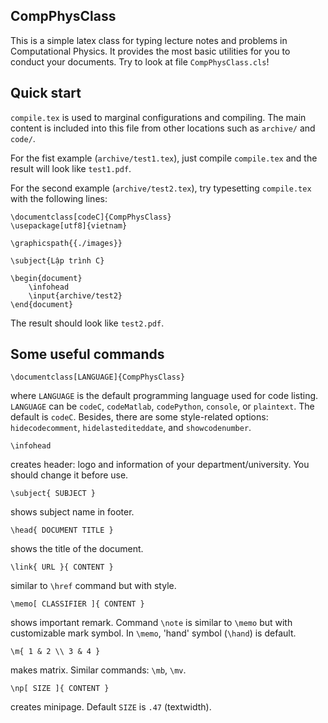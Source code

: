 ## CompPhysClass
This is a simple latex class for typing lecture notes and problems in Computational Physics. It provides the most basic utilities for you to conduct your documents. Try to look at file `CompPhysClass.cls`!

## Quick start
`compile.tex` is used to marginal configurations and compiling. The main content is included into this file from other locations such as `archive/` and `code/`.

For the fist example (`archive/test1.tex`), just compile `compile.tex` and the result will look like `test1.pdf`.

For the second example (`archive/test2.tex`), try typesetting `compile.tex` with the following lines:

	\documentclass[codeC]{CompPhysClass}
	\usepackage[utf8]{vietnam}

	\graphicspath{{./images}}

	\subject{Lập trình C}

	\begin{document}
		\infohead
		\input{archive/test2}
	\end{document}

The result should look like `test2.pdf`.

## Some useful commands

	\documentclass[LANGUAGE]{CompPhysClass}

where `LANGUAGE` is the default programming language used for code listing. `LANGUAGE` can be `codeC`, `codeMatlab`, `codePython`, `console`, or `plaintext`. The default is `codeC`.
Besides, there are some style-related options: `hidecodecomment`, `hidelastediteddate`, and `showcodenumber`.

	\infohead

creates header: logo and information of your department/university. You should change it before use.

	\subject{ SUBJECT }

shows subject name in footer.

	\head{ DOCUMENT TITLE }

shows the title of the document.

	\link{ URL }{ CONTENT }

similar to `\href` command but with style.

	\memo[ CLASSIFIER ]{ CONTENT }

shows important remark. Command `\note` is similar to `\memo` but with customizable mark symbol. In `\memo`, 'hand' symbol (`\hand`) is default.

	\m{ 1 & 2 \\ 3 & 4 }

makes matrix. Similar commands: `\mb`, `\mv`.

	\np[ SIZE ]{ CONTENT }

creates minipage. Default `SIZE` is `.47` (textwidth).
